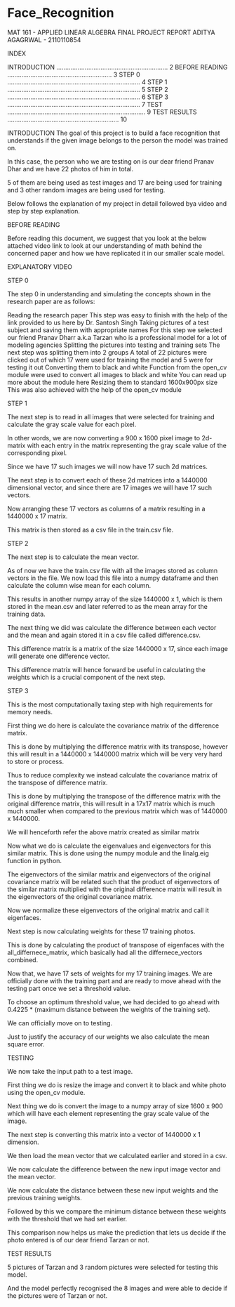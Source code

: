 # Face_Recognition












MAT 161 - APPLIED LINEAR ALGEBRA
FINAL PROJECT REPORT
ADITYA AGAGRWAL - 2110110854



















INDEX

INTRODUCTION …………………………………………...………… 2
BEFORE READING ………………………………………………….. 3
STEP 0 ………………………………………………………………… 4
STEP 1 ………………………………………………………………… 5
STEP 2 ………………………………………………………………… 6
STEP 3 ………………………………………………………………… 7
TEST …………………………………………………………………… 9
TEST RESULTS ……………………………………………………… 10

























INTRODUCTION
The goal of this project is to build a face recognition that understands if the given image belongs to the person the model was trained on.

In this case, the person who we are testing on is our dear friend Pranav Dhar and we have 22 photos of him in total.

5 of them are being used as test images and 17 are being used for training and 3 other random images are being used for testing.

Below follows the explanation of my project in detail followed bya video and step by step explanation.























BEFORE READING

Before reading this document, we suggest that you look at the below attached video link to look at our understanding of math behind the concerned paper and how we have replicated it in our smaller scale model.



EXPLANATORY VIDEO

























STEP 0

The step 0 in understanding and simulating the concepts shown in the research paper are as follows:

Reading the research paper
This step was easy to finish with the help of the link provided to us here by Dr. Santosh Singh
Taking pictures of a test subject and saving them with appropriate names
For this step we selected our friend Pranav Dharr a.k.a Tarzan who is a professional model for a lot of modeling agencies
Splitting the pictures into testing and training sets
The next step was splitting them into 2 groups
A total of 22 pictures were clicked out of which 17 were used for training the model and 5 were for testing it out
Converting them to black and white
Function from the open_cv module were used to convert all images to black and white
You can read up more about the module here
Resizing them to standard 1600x900px size 
This was also achieved with the help of the open_cv module
















STEP 1

The next step is to read in all images that were selected for training and calculate the gray scale value for each pixel.

In other words, we are now converting a 900 x 1600 pixel image to 2d-matrix with each entry in the matrix representing the gray scale value of the corresponding pixel.

Since we have 17 such images we will now have 17 such 2d matrices.

The next step is to convert each of these 2d matrices into a 1440000 dimensional vector, and since there are 17 images we will have 17 such vectors.

Now arranging these 17 vectors as columns of a matrix resulting in a 
1440000 x 17 matrix.

This matrix is then stored as a csv file in the train.csv file.



















STEP 2

The next step is to calculate the mean vector.

As of now we have the train.csv file with all the images stored as column vectors in the file. We now load this file into a numpy dataframe and then calculate the column wise mean for each column.

This results in another numpy array of the size 1440000 x 1, which is them stored in the mean.csv and later referred to as the mean array for the training data.

The next thing we did was calculate the difference between each vector and the mean and again stored it in a csv file called difference.csv.

This difference matrix is a matrix of the size 1440000 x 17, since each image will generate one difference vector.

This difference matrix will hence forward be useful in calculating the weights which is a crucial component of the next step.


















STEP 3

This is the most computationally taxing step with high requirements for memory needs.

First thing we do here is calculate the covariance matrix of the difference matrix.

This is done by multiplying the difference matrix with its transpose, however this will result in a 1440000 x 1440000 matrix which will be very very hard to store or process.

Thus to reduce complexity we instead calculate the covariance matrix of the transpose of difference matrix.

This is done by multiplying the transpose of the difference matrix with the original difference matrix, this will result in a 17x17 matrix which is much much smaller when compared to the previous matrix which was of 1440000 x 1440000.

We will henceforth refer the above matrix created as similar matrix

Now what we do is calculate the eigenvalues and eigenvectors for this similar matrix. This is done using the numpy module and the linalg.eig function in python.

The eigenvectors of the similar matrix and eigenvectors of the original covariance matrix will be related such that the product of eigenvectors of the similar matrix multiplied with the original difference matrix will result in the eigenvectors of the original covariance matrix.

Now we normalize these eigenvectors of the original matrix and call it eigenfaces.

Next step is now calculating weights for these 17 training photos.

This is done by calculating the product of transpose of eigenfaces with the all_differnece_matrix, which basically had all the differnece_vectors combined.

Now that, we have 17 sets of weights for my 17 training images. We are officially done with the training part and are ready to move ahead with the testing part once we set a threshold value.

To choose an optimum threshold value, we had decided to go ahead with 
0.4225 * (maximum distance between the weights of the training set).

We can officially move on to testing.

Just to justify the accuracy of our weights we also calculate the mean square error.


























TESTING

We now take the input path to a test image.

First thing we do is resize the image and convert it to black and white photo using the open_cv module.

Next thing we do is convert the image to a numpy array of size 1600 x 900 which will have each element representing the gray scale value of the image.

The next step is converting this matrix into a vector of 1440000 x 1 dimension.

We then load the mean vector that we calculated earlier and stored in a csv.

We now calculate the difference between the new input image vector and the mean vector.

We now calculate the distance between these new input weights and the previous training weights.

Followed by this we compare the minimum distance between these weights with the threshold that we had set earlier.

This comparison now helps us make the prediction that lets us decide if the photo entered is of our dear friend Tarzan or not.












TEST RESULTS

5 pictures of Tarzan and 3 random pictures were selected for testing this model.

And the model perfectly recognised the 8 images and were able to decide if the pictures were of Tarzan or not.





